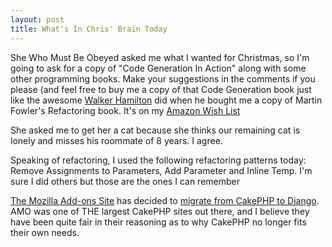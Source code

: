 ```yaml
--- 
layout: post
title: What's In Chris' Brain Today
---
```

<p>She Who Must Be Obeyed asked me what I wanted for Christmas, so I'm going to ask for a copy of "Code Generation In Action" along with some other programming books.  Make your suggestions in the comments if you please (and feel free to buy me a copy of that Code Generation book just like the awesome <a href="http://twitter.com/wlkh">Walker Hamilton</a> did when he bought me a copy of Martin Fowler's Refactoring book.  It's on my <a href="http://www.amazon.com/gp/registry/wishlist/2ZNT96VNHBEQ2">Amazon Wish List</a></p>
<p>She asked me to get her a cat because she thinks our remaining cat is lonely and misses his roommate of 8 years.  I agree.</p>
<p>Speaking of refactoring, I used the following refactoring patterns today:  Remove Assignments to Parameters, Add Parameter and Inline Temp.  I'm sure I did others but those are the ones I can remember</p>
<p><a href="http://addons.mozilla.org">The Mozilla Add-ons Site</a> has decided to <a href="http://micropipes.com/blog/2009/11/17/amo-development-changes-in-2010/">migrate from CakePHP to Django</a>.  AMO was one of THE largest CakePHP sites out there, and I believe they have been quite fair in their reasoning as to why CakePHP no longer fits their own needs.</p>
